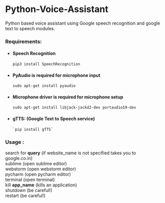 # Python-Voice-Assistant
Python based voice assistant using Google speech recognition and google text to speech modules.

### Requirements:

- #### Speech Recognition
    `pip3 install SpeechRecognition`

- #### PyAudio is required for microphone input
    `sudo apt-get install pyaudio`

- #### Microphone driver is required for microphone setup
    `sudo apt-get install libjack-jackd2-dev portaudio19-dev`

- #### gTTS: (Google Text to Speech service)
      `pip install gTTS`

<h3>Usage :</h3>
search for <b>query</b> (if website_name is not specified takes you to google.co.in)<br>
sublime (open sublime editor)<br>
webstorm (open webstorm editor)<br>
pycharm (open pycharm editor)<br>
terminal (open terminal)<br>
kill <b>app_name</b> (kills an application)<br>
shutdown (be careful!)<br>
restart (be careful!)<br>
